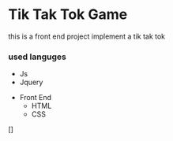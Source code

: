 # Tik Tak Tok Game 
this is a front end project implement a tik tak tok 
<!--unorder list list -->

### used languges 

* Js
* Jquery
- Front End 
    * HTML
    * CSS


<!--order list list-->

[]



### 